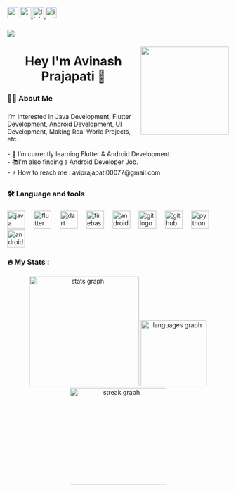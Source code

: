 <div align="left">
  <img src="https://img.shields.io/static/v1?message=Gmail&logo=gmail&label=&color=&logoColor=white&labelColor=&style=for-the-badge" height="25" alt="gmail logo"  />
  <a href="https://www.youtube.com/@budgetshopping24" target="_blank">
    <img src="https://img.shields.io/static/v1?message=Youtube&logo=youtube&label=&color=FF0000&logoColor=white&labelColor=&style=for-the-badge" height="25" alt="youtube logo"  />
  </a>
  <a href="https://www.linkedin.com/in/avinash-prajapati-1638ba314/" target="_blank">
    <img src="https://img.shields.io/static/v1?message=LinkedIn&logo=linkedin&label=&color=1769ff&logoColor=white&labelColor=&style=for-the-badge" height="25" alt="linkedin logo"  />
  </a>
  <a href="https://www.instagram.com/avi_listener/?utm_source=qr&igsh=anhpcHFzbHl5dWI5#" target="_blank">
    <img src="https://img.shields.io/static/v1?message=Instagram&logo=instagram&label=&color=FE7A16&logoColor=white&labelColor=&style=for-the-badge" height="25" alt="instagram logo"  />
  </a>
</div>


###

<div align="left">
  <img src="https://visitor-badge.laobi.icu/badge?page_id=avi-prajapati.avi-prajapati&"  />
</div>

###

<img align="right" height="200" src="https://user-images.githubusercontent.com/58109796/233058941-9dd6c50a-a5ea-45fd-b788-c3bb8e00bffe.gif"  />

###

<h1 align="center">Hey I'm Avinash Prajapati 👋</h1>

###

<h3 align="left">👩‍💻  About Me</h3>

###

<p align="left">I’m interested in Java Development, Flutter Development, Android Development, UI Development, Making Real World Projects, etc.<br><br>- 🔭 I’m currently learning Flutter & Android Development.<br>- 📚I'm also finding a Android Developer Job.<br>- ⚡ How to reach me : aviprajapati00077@gmail.com</p>

###

<h3 align="left">🛠 Language and tools</h3>

###

<div align="left">
  <img src="https://cdn.jsdelivr.net/gh/devicons/devicon/icons/java/java-original.svg" height="40" alt="java logo"  />
  <img width="12" />
  <img src="https://cdn.jsdelivr.net/gh/devicons/devicon/icons/flutter/flutter-original.svg" height="40" alt="flutter logo"  />
  <img width="12" />
  <img src="https://cdn.jsdelivr.net/gh/devicons/devicon/icons/dart/dart-original.svg" height="40" alt="dart logo"  />
  <img width="12" />
  <img src="https://cdn.jsdelivr.net/gh/devicons/devicon/icons/firebase/firebase-plain.svg" height="40" alt="firebase logo"  />
  <img width="12" />
  <img src="https://cdn.jsdelivr.net/gh/devicons/devicon/icons/androidstudio/androidstudio-original.svg" height="40" alt="androidstudio logo"  />
  <img width="12" />
  <img src="https://cdn.jsdelivr.net/gh/devicons/devicon/icons/git/git-original.svg" height="40" alt="git logo"  />
  <img width="12" />
  <img src="https://cdn.jsdelivr.net/gh/devicons/devicon/icons/github/github-original.svg" height="40" alt="github logo"  />
  <img width="12" />
  <img src="https://cdn.jsdelivr.net/gh/devicons/devicon/icons/python/python-original.svg" height="40" alt="python logo"  />
  <img width="12" />
  <img src="https://cdn.jsdelivr.net/gh/devicons/devicon/icons/android/android-original.svg" height="40" alt="android logo"  />
</div>

###

<h3 align="left">🔥   My Stats :</h3>

###

<div align="center">
  <img src="https://github-readme-stats.vercel.app/api?username=avi-prajapati&hide_title=false&hide_rank=false&show_icons=true&include_all_commits=false&count_private=true&disable_animations=false&theme=dracula&locale=en&hide_border=false&order=1" height="250" alt="stats graph"  />
  <img src="https://github-readme-stats.vercel.app/api/top-langs?username=avi-prajapati&locale=en&hide_title=false&layout=compact&card_width=320&langs_count=5&theme=dracula&hide_border=false&order=2" height="150" alt="languages graph"  />
  <img src="https://streak-stats.demolab.com?user=avi-prajapati&locale=en&mode=daily&theme=dark&hide_border=false&border_radius=5&order=3" height="220" alt="streak graph"  />
</div>

###
###
